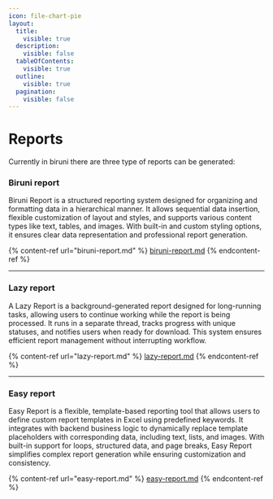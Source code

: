 ```yaml
---
icon: file-chart-pie
layout:
  title:
    visible: true
  description:
    visible: false
  tableOfContents:
    visible: true
  outline:
    visible: true
  pagination:
    visible: false
---
```


# Reports

Currently in biruni there are three type of reports can be generated:

### Biruni report

Biruni Report is a structured reporting system designed for organizing and formatting data in a hierarchical manner. It allows sequential data insertion, flexible customization of layout and styles, and supports various content types like text, tables, and images. With built-in and custom styling options, it ensures clear data representation and professional report generation.

{% content-ref url="biruni-report.md" %}
[biruni-report.md](biruni-report.md)
{% endcontent-ref %}

***

### Lazy report

A Lazy Report is a background-generated report designed for long-running tasks, allowing users to continue working while the report is being processed. It runs in a separate thread, tracks progress with unique statuses, and notifies users when ready for download. This system ensures efficient report management without interrupting workflow.

{% content-ref url="lazy-report.md" %}
[lazy-report.md](lazy-report.md)
{% endcontent-ref %}

***

### Easy report

Easy Report is a flexible, template-based reporting tool that allows users to define custom report templates in Excel using predefined keywords. It integrates with backend business logic to dynamically replace template placeholders with corresponding data, including text, lists, and images. With built-in support for loops, structured data, and page breaks, Easy Report simplifies complex report generation while ensuring customization and consistency.

{% content-ref url="easy-report.md" %}
[easy-report.md](easy-report.md)
{% endcontent-ref %}




